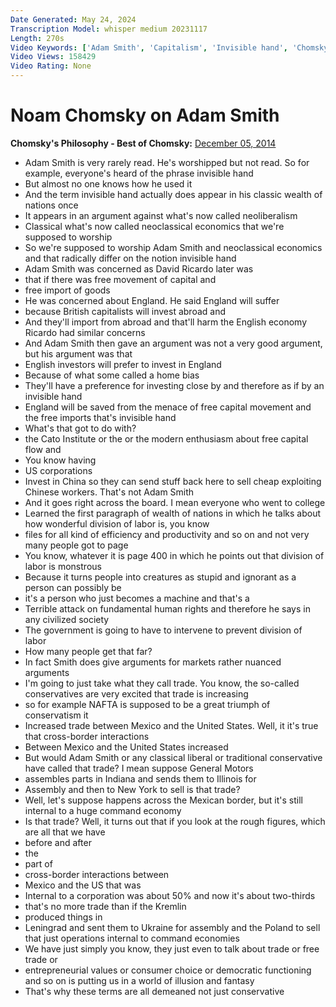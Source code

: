 ```yaml
---
Date Generated: May 24, 2024
Transcription Model: whisper medium 20231117
Length: 270s
Video Keywords: ['Adam Smith', 'Capitalism', 'Invisible hand', 'Chomsky', 'Free trade', 'Libertarianism', 'Libertarian', 'Neoliberalism', 'Neo-liberalism', 'Liberalism', 'Noam Chomsky', 'Class', 'Trade', 'Politics', 'Political philosophy', 'Philosophy', 'Economics', 'Economy', 'Right-wing', 'Conservative', 'Wealth of Nations', 'privatization']
Video Views: 158429
Video Rating: None
---
```


# Noam Chomsky on Adam Smith
**Chomsky's Philosophy - Best of Chomsky:** [December 05, 2014](https://www.youtube.com/watch?v=x1GF_o7Fj0M)
*  Adam Smith is very rarely read. He's worshipped but not read. So for example, everyone's heard of the phrase invisible hand
*  But almost no one knows how he used it
*  And the term invisible hand actually does appear in his classic wealth of nations once
*  It appears in an argument against what's now called neoliberalism
*  Classical what's now called neoclassical economics that we're supposed to worship
*  So we're supposed to worship Adam Smith and neoclassical economics and that radically differ on the notion invisible hand
*  Adam Smith was concerned as David Ricardo later was
*  that if there was free movement of capital and
*  free import of goods
*  He was concerned about England. He said England will suffer
*  because British capitalists will invest abroad and
*  And they'll import from abroad and that'll harm the English economy Ricardo had similar concerns
*  And Adam Smith then gave an argument was not a very good argument, but his argument was that
*  English investors will prefer to invest in England
*  Because of what some called a home bias
*  They'll have a preference for investing close by and therefore as if by an invisible hand
*  England will be saved from the menace of free capital movement and the free imports that's invisible hand
*  What's that got to do with?
*  the Cato Institute or the or the modern enthusiasm about free capital flow and
*  You know having
*  US corporations
*  Invest in China so they can send stuff back here to sell cheap exploiting Chinese workers. That's not Adam Smith
*  And it goes right across the board. I mean everyone who went to college
*  Learned the first paragraph of wealth of nations in which he talks about how wonderful division of labor is, you know
*  files for all kind of efficiency and productivity and so on and not very many people got to page
*  You know, whatever it is page 400 in which he points out that division of labor is monstrous
*  Because it turns people into creatures as stupid and ignorant as a person can possibly be
*  it's a person who just becomes a machine and that's a
*  Terrible attack on fundamental human rights and therefore he says in any civilized society
*  The government is going to have to intervene to prevent division of labor
*  How many people get that far?
*  In fact Smith does give arguments for markets rather nuanced arguments
*  I'm going to just take what they call trade. You know, the so-called conservatives are very excited that trade is increasing
*  so for example NAFTA is supposed to be a great triumph of conservatism it
*  Increased trade between Mexico and the United States. Well, it it's true that cross-border interactions
*  Between Mexico and the United States increased
*  But would Adam Smith or any classical liberal or traditional conservative have called that trade? I mean suppose General Motors
*  assembles parts in Indiana and sends them to Illinois for
*  Assembly and then to New York to sell is that trade?
*  Well, let's suppose happens across the Mexican border, but it's still internal to a huge command economy
*  Is that trade? Well, it turns out that if you look at the rough figures, which are all that we have
*  before and after
*  the
*  part of
*  cross-border interactions between
*  Mexico and the US that was
*  Internal to a corporation was about 50% and now it's about two-thirds
*  that's no more trade than if the Kremlin
*  produced things in
*  Leningrad and sent them to Ukraine for assembly and the Poland to sell that just operations internal to command economies
*  We have just simply you know, they just even to talk about trade or free trade or
*  entrepreneurial values or consumer choice or democratic functioning and so on is putting us in a world of illusion and fantasy
*  That's why these terms are all demeaned not just conservative
